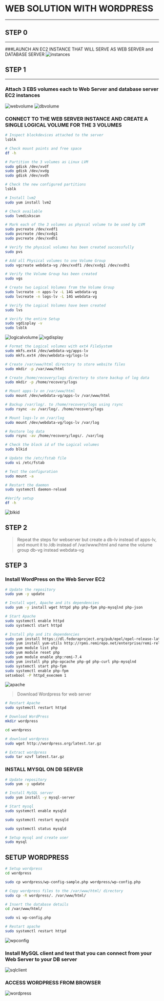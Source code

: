 # WEB SOLUTION WITH WORDPRESS
---
## STEP 0
---
###LAUNCH AN EC2 INSTANCE THAT WILL SERVE AS WEB SERVER and DATABASE SERVER
![instances](pbl6/instances.png)
## STEP 1
---
### Attach 3 EBS volumes each to Web Server and database server EC2 instances
![webvolume](pbl6/webservervolume.png)
![dbvolume](pbl6/webservervolume.png)
### CONNECT TO THE WEB SERVER INSTANCE AND CREATE A SINGLE LOGICAL VOLUME FOR THE 3 VOLUMES
```bash
# Inspect blockdevices attached to the server
lsblk

# Check mount points and free space
df -h

# Partition the 3 volumes as Linux LVM
sudo gdisk /dev/xvdf
sudo gdisk /dev/xvdg
sudo gdisk /dev/xvdh
```

```bash
# Check the new configured partitions
lsblk

# Install lvm2
sudo yum install lvm2

# Check available
sudo lvmdiskscan

# Mark each of the 3 volumes as physcal volume to be used by LVM
sudo pvcreate /dev/xvdf1
sudo pvcreate /dev/xvdg1
sudo pvcreate /dev/xvdh1

# Verify the physical volumes has been created successfully
sudo pvs

# Add all Physical volumes to one Volume Group
sudo vgcreate webdata-vg /dev/xvdf1 /dev/xvdg1 /dev/xvdh1

# Verify the Volume Group has been created
sudo vgs

# Create two Logical Volumes from the Volume Group
sudo lvcreate -n apps-lv -L 14G webdata-vg
sudo lvcreate -n logs-lv -L 14G webdata-vg

# Verify the Logical Volumes have been created
sudo lvs

# Verify the entire Setup
sudo vgdisplay -v
sudo lsblk
```
![logicalvolume](pbl6/logicalvol.png)
![vgdisplay](pbl6/vgdisplay.png)
```bash
# Format the Logical volumes with ext4 FileSystem
sudo mkfs.ext4 /dev/webdata-vg/apps-lv
sudo mkfs.ext4 /dev/webdata-vg/logs-lv

# Create /var/www/html directory to store website files
sudo mkdir -p /var/www/html

# Create /home/recovery/logs directory to store backup of log data
sudo mkdir -p /home/recovery/logs

# Mount apps-lv on /var/www/html
sudo mount /dev/webdata-vg/apps-lv /var/www/html

# Backup /var/log/. to /home/recovery/logs using rsync
sudo rsync -av /var/log/. /home/recovery/logs

# Mount logs-lv on /var/log
sudo mount /dev/webdata-vg/logs-lv /var/log

# Restore log data
sudo rsync -av /home/recovery/logs/. /var/log
```
```bash
# Check the block id of the Logical volumes
sudo blkid

# Update the /etc/fstab file 
sudo vi /etc/fstab

# Test the configuration
sudo mount -a

# Restart the daemon
sudo systemctl daemon-reload

#Verify setup
df -h
```
![blkid](pbl6/blkid.png)
## STEP 2
> Repeat the steps for webserver but create a db-lv instead of apps-lv, and mount it to /db instead of /var/www/html and name the volume group db-vg instead webdata-vg

## STEP 3
### Install WordPress on the Web Server EC2
```bash
# Update the repository
sudo yum -y update

# Install wget, Apache and its dependencies
sudo yum -y install wget httpd php php-fpm php-mysqlnd php-json

# Start Apache
sudo systemctl enable httpd
sudo systemctl start httpd

# Install php and its dependencies
sudo yum install https://dl.fedoraproject.org/pub/epel/epel-release-latest-8.noarch.rpm
sudo yum install yum-utils http://rpms.remirepo.net/enterprise/remi-release-8.rpm
sudo yum module list php
sudo yum module reset php
sudo yum module enable php:remi-7.4
sudo yum install php php-opcache php-gd php-curl php-mysqlnd
sudo systemctl start php-fpm
sudo systemctl enable php-fpm
setsebool -P httpd_execmem 1
```
![apache](pbl6/apache.png)
> Download Wordpress for web server
```bash
# Restart Apache 
sudo systemctl restart httpd

# Download WordPress
mkdir wordpress

cd wordpress

# download wordpress
sudo wget http://wordpress.org/latest.tar.gz

# Extract wordpress
sudo tar xzvf latest.tar.gz

```
### INSTALL MYSQL ON DB SERVER

```bash
# Update repository
sudo yum -y update

# Install MySQL server
sudo yum install -y mysql-server

# Start mysql
sudo systemctl enable mysqld

sudo systemctl restart mysqld

sudo systemctl status mysqld

# Setup mysql and create user
sudo mysql
```
## SETUP WORDPRESS
```bash
# Setup wordpress
cd wordpress

sudo cp wordpress/wp-config-sample.php wordpress/wp-config.php

# Copy wordpress files to the /var/www/html/ directory
sudo cp -R wordpress/. /var/www/html/

# Insert the database details
cd /var/www/html/

sudo vi wp-config.php

# Restart apache
sudo systemctl restart httpd
```
![wpconfig](pbl6/wpconfig.png)
### Install MySQL client and test that you can connect from your Web Server to your DB server
![sqlclient](pbl6/sqlclient.png)

### ACCESS WORDPRESS FROM BROWSER
![wordpress](pbl6/wordpress.png)
